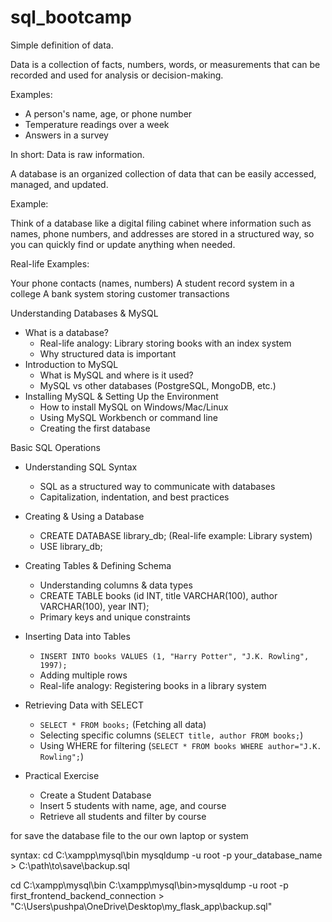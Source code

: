 # sql_bootcamp


Simple definition of data.

Data is a collection of facts, numbers, words, or measurements that can be recorded and used for analysis or decision-making.

Examples:

* A person's name, age, or phone number
* Temperature readings over a week
* Answers in a survey

In short: Data is raw information.


A database is an organized collection of data that can be easily accessed, managed, and updated.

Example:

Think of a database like a digital filing cabinet where information such as names, phone numbers, and addresses are stored in a structured way, so you can quickly find or update anything when needed.

Real-life Examples:

 Your phone contacts (names, numbers)
 A student record system in a college
 A bank system storing customer transactions



Understanding Databases & MySQL

- What is a database?
    - Real-life analogy: Library storing books with an index system
    - Why structured data is important
- Introduction to MySQL
    - What is MySQL and where is it used?
    - MySQL vs other databases (PostgreSQL, MongoDB, etc.)
- Installing MySQL & Setting Up the Environment
    - How to install MySQL on Windows/Mac/Linux
    - Using MySQL Workbench or command line
    - Creating the first database

Basic SQL Operations

- Understanding SQL Syntax
    - SQL as a structured way to communicate with databases
    - Capitalization, indentation, and best practices
  

- Creating & Using a Database
    - CREATE DATABASE library_db; (Real-life example: Library system)
    - USE library_db;
      
- Creating Tables & Defining Schema
  - Understanding columns & data types
  - CREATE TABLE books (id INT, title VARCHAR(100), author VARCHAR(100), year INT);
  - Primary keys and unique constraints
- Inserting Data into Tables
    - `INSERT INTO books VALUES (1, "Harry Potter", "J.K. Rowling", 1997);`
    - Adding multiple rows
    - Real-life analogy: Registering books in a library system
- Retrieving Data with SELECT
    - `SELECT * FROM books;` (Fetching all data)
    - Selecting specific columns (`SELECT title, author FROM books;`)
    - Using WHERE for filtering (`SELECT * FROM books WHERE author="J.K. Rowling";`)
- Practical Exercise
    - Create a Student Database
    - Insert 5 students with name, age, and course
    - Retrieve all students and filter by course



for save the database file to the our own laptop or system

syntax:
cd C:\xampp\mysql\bin
mysqldump -u root -p your_database_name > C:\path\to\save\backup.sql


cd C:\xampp\mysql\bin
C:\xampp\mysql\bin>mysqldump -u root -p first_frontend_backend_connection > "C:\Users\pushpa\OneDrive\Desktop\my_flask_app\backup.sql"
